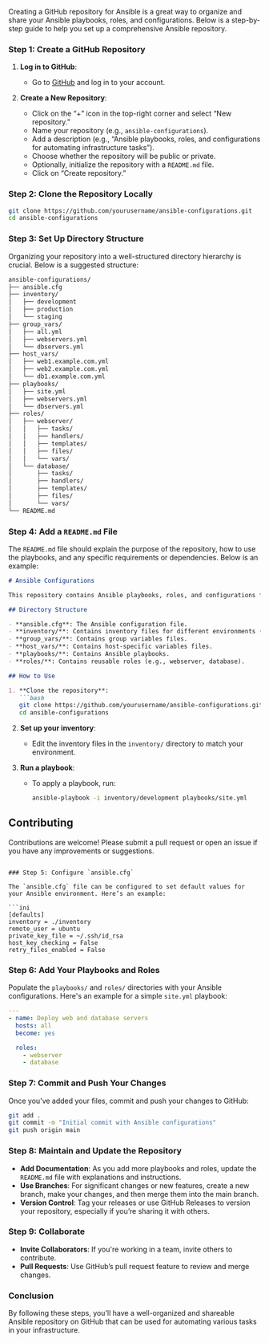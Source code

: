Creating a GitHub repository for Ansible is a great way to organize and share your Ansible playbooks, roles, and configurations. Below is a step-by-step guide to help you set up a comprehensive Ansible repository.

### Step 1: Create a GitHub Repository

1. **Log in to GitHub**: 
   - Go to [GitHub](https://github.com) and log in to your account.

2. **Create a New Repository**:
   - Click on the “+” icon in the top-right corner and select “New repository.”
   - Name your repository (e.g., `ansible-configurations`).
   - Add a description (e.g., “Ansible playbooks, roles, and configurations for automating infrastructure tasks”).
   - Choose whether the repository will be public or private.
   - Optionally, initialize the repository with a `README.md` file.
   - Click on “Create repository.”

### Step 2: Clone the Repository Locally

```bash
git clone https://github.com/yourusername/ansible-configurations.git
cd ansible-configurations
```

### Step 3: Set Up Directory Structure

Organizing your repository into a well-structured directory hierarchy is crucial. Below is a suggested structure:

```bash
ansible-configurations/
├── ansible.cfg
├── inventory/
│   ├── development
│   ├── production
│   └── staging
├── group_vars/
│   ├── all.yml
│   ├── webservers.yml
│   └── dbservers.yml
├── host_vars/
│   ├── web1.example.com.yml
│   ├── web2.example.com.yml
│   └── db1.example.com.yml
├── playbooks/
│   ├── site.yml
│   ├── webservers.yml
│   └── dbservers.yml
├── roles/
│   ├── webserver/
│   │   ├── tasks/
│   │   ├── handlers/
│   │   ├── templates/
│   │   ├── files/
│   │   └── vars/
│   └── database/
│       ├── tasks/
│       ├── handlers/
│       ├── templates/
│       ├── files/
│       └── vars/
└── README.md
```

### Step 4: Add a `README.md` File

The `README.md` file should explain the purpose of the repository, how to use the playbooks, and any specific requirements or dependencies. Below is an example:

```markdown
# Ansible Configurations

This repository contains Ansible playbooks, roles, and configurations for automating infrastructure tasks. The goal is to provide reusable and modular automation scripts for deploying and managing servers in different environments.

## Directory Structure

- **ansible.cfg**: The Ansible configuration file.
- **inventory/**: Contains inventory files for different environments (development, staging, production).
- **group_vars/**: Contains group variables files.
- **host_vars/**: Contains host-specific variables files.
- **playbooks/**: Contains Ansible playbooks.
- **roles/**: Contains reusable roles (e.g., webserver, database).

## How to Use

1. **Clone the repository**:
   ```bash
   git clone https://github.com/yourusername/ansible-configurations.git
   cd ansible-configurations
   ```

2. **Set up your inventory**:
   - Edit the inventory files in the `inventory/` directory to match your environment.

3. **Run a playbook**:
   - To apply a playbook, run:
     ```bash
     ansible-playbook -i inventory/development playbooks/site.yml
     ```

## Contributing

Contributions are welcome! Please submit a pull request or open an issue if you have any improvements or suggestions.
```

### Step 5: Configure `ansible.cfg`

The `ansible.cfg` file can be configured to set default values for your Ansible environment. Here’s an example:

```ini
[defaults]
inventory = ./inventory
remote_user = ubuntu
private_key_file = ~/.ssh/id_rsa
host_key_checking = False
retry_files_enabled = False
```

### Step 6: Add Your Playbooks and Roles

Populate the `playbooks/` and `roles/` directories with your Ansible configurations. Here's an example for a simple `site.yml` playbook:

```yaml
---
- name: Deploy web and database servers
  hosts: all
  become: yes

  roles:
    - webserver
    - database
```

### Step 7: Commit and Push Your Changes

Once you’ve added your files, commit and push your changes to GitHub:

```bash
git add .
git commit -m "Initial commit with Ansible configurations"
git push origin main
```

### Step 8: Maintain and Update the Repository

- **Add Documentation**: As you add more playbooks and roles, update the `README.md` file with explanations and instructions.
- **Use Branches**: For significant changes or new features, create a new branch, make your changes, and then merge them into the main branch.
- **Version Control**: Tag your releases or use GitHub Releases to version your repository, especially if you’re sharing it with others.

### Step 9: Collaborate

- **Invite Collaborators**: If you're working in a team, invite others to contribute.
- **Pull Requests**: Use GitHub’s pull request feature to review and merge changes.

### Conclusion

By following these steps, you'll have a well-organized and shareable Ansible repository on GitHub that can be used for automating various tasks in your infrastructure.
